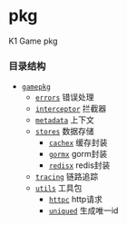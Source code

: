# pkg
K1 Game pkg

### 目录结构
- [`gamepkg`](./gamepkg)
    - [`errors`](./errors) 错误处理
    - [`interceptor`](./interceptor) 拦截器
    - [`metadata`](./metadata) 上下文
    - [`stores`](./stores) 数据存储
        - [`cachex`](./stores/cachex) 缓存封装
        - [`gormx`](./stores/gormx) gorm封装
        - [`redisx`](./stores/redisx) redis封装
    - [`tracing`](./tracing) 链路追踪
    - [`utils`](./utils) 工具包
        - [`httpc`](./utils/httpc) http请求
        - [`uniqued`](./utils/uniqued) 生成唯一id